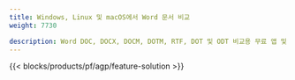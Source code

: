 ```yaml
---
title: Windows, Linux 및 macOS에서 Word 문서 비교 
weight: 7730

description: Word DOC, DOCX, DOCM, DOTM, RTF, DOT 및 ODT 비교용 무료 앱 및 API
---
```


{{< blocks/products/pf/agp/feature-solution >}} 

